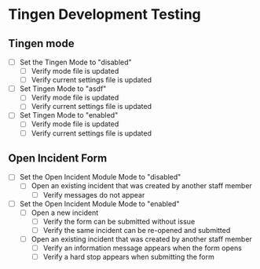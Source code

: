 # Tingen Development Testing

## Tingen mode

* [ ] Set the Tingen Mode to "disabled"
  * [ ] Verify mode file is updated
  * [ ] Verify current settings file is updated

* [ ] Set Tingen Mode to "asdf"
  * [ ] Verify mode file is updated
  * [ ] Verify current settings file is updated

* [ ] Set Tingen Mode to "enabled"
  * [ ] Verify mode file is updated
  * [ ] Verify current settings file is updated

## Open Incident Form

* [ ] Set the Open Incident Module Mode to "disabled"
  * [ ] Open an existing incident that was created by another staff member
    * [ ] Verify messages do not appear

* [ ] Set the Open Incident Module Mode to "enabled"
  * [ ] Open a new incident
    * [ ] Verify the form can be submitted without issue
    * [ ] Verify the same incident can be re-opened and submitted

  * [ ] Open an existing incident that was created by another staff member
    * [ ] Verify an information message appears when the form opens
    * [ ] Verify a hard stop appears when submitting the form